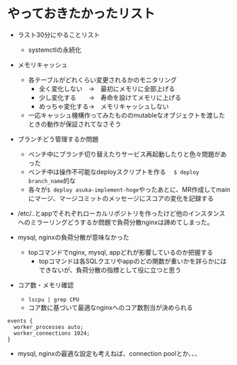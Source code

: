 # やっておきたかったリスト

- ラスト30分にやることリスト
  - systemctlの永続化

- メモリキャッシュ
  - 各テーブルがどれくらい変更されるかのモニタリング
    - 全く変化しない　→　最初にメモリに全部上げる
    - 少し変化する　　→　寿命を設けてメモリに上げる
    - めっちゃ変化する→　メモリキャッシュしない
  - 一応キャッシュ機構作ってみたもののmutableなオブジェクトを渡したときの動作が保証されてなさそう

- ブランチどう管理するか問題
  - ベンチ中にブランチ切り替えたりサービス再起動したりと色々問題があった
  - ベンチ中は操作不可能なdeployスクリプトを作る
  　`$ deploy branch_name`的な
  - 各々が`$ deploy asuka-implement-hoge`やったあとに、MR作成してmainにマージ、マージコミットのメッセージにスコアの変化を記録する

- /etc/..とappでそれぞれローカルリポジトリを作ったけど他のインスタンスへのミラーリングどうするか問題で負荷分散nginxは諦めてしまった。

- mysql, nginxの負荷分散が意味なかった
  - topコマンドでnginx, mysql, appどれが影響しているのか把握する
    - topコマンドは各SQLクエリやappのどの関数が重いかを詳らかにはできないが、負荷分散の指標として役に立つと思う

- コア数・メモリ確認
  - `lscpu | grep CPU`
  - コア数に基づいて最適なnginxへのコア数割当が決められる
```
events {
  worker_processes auto;
  worker_connections 1024;
}
  ```
  - mysql, nginxの最適な設定も考えねば、connection poolとか、、、